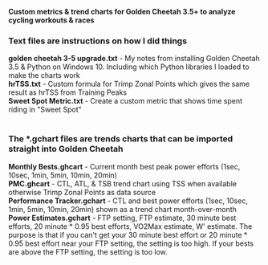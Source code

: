 <b>Custom metrics & trend charts for Golden Cheetah 3.5+ to analyze cycling workouts & races</b><br/>
<h3>Text files are instructions on how I did things</h3>
<b>golden cheetah 3-5 upgrade.txt</b> - My notes from installing Golden Cheetah 3.5 & Python on Windows 10. Including which Python libraries I loaded to make the charts work<br/>
<b>hrTSS.txt</b> - Custom formula for Trimp Zonal Points which gives the same result as hrTSS from Training Peaks<br/>
<b>Sweet Spot Metric.txt</b> - Create a custom metric that shows time spent riding in "Sweet Spot"<br/>
<br/>
<h3>The *.gchart files are trends charts that can be imported straight into Golden Cheetah</h3>
<b>Monthly Bests.ghcart</b> - Current month best peak power efforts (1sec, 10sec, 1min, 5min, 10min, 20min)<br/>
<b>PMC.ghcart</b> - CTL, ATL, & TSB trend chart using TSS when available otherwise Trimp Zonal Points as data source<br/>
<b>Performance Tracker.gchart</b> - CTL and best power efforts (1sec, 10sec, 1min, 5min, 10min, 20min) shown as a trend chart month-over-month<br/>
<b>Power Estimates.gchart</b> - FTP setting, FTP estimate, 30 minute best efforts, 20 minute * 0.95 best efforts, VO2Max estimate, W' estimate. The purpose is that if you can't get your 30 minute best effort or 20 minute * 0.95 best effort near your FTP setting, the setting is too high. If your bests are above the FTP setting, the setting is too low.<br/>

